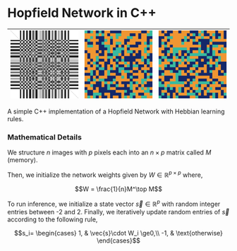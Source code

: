 # Hopfield Network in C++

| ![](models/food.png) | ![](output/donut.gif)  | ![](output/burger.gif) |
|----------------------|------------------------|------------------------|

A simple C++ implementation of a Hopfield Network with Hebbian learning rules.

### Mathematical Details

We structure $n$ images with $p$ pixels each into an $n\times p$ matrix called $M$ (memory).

Then, we initialize the network weights given by $W\in\mathbb{R}^{p\times p}$ where,

$$W = \frac{1}{n}M^\top M$$

To run inference, we initialize a state vector $\vec{s}\in\mathbb{R}^p$ with random integer entries between -2 and 2. Finally, we iteratively update random entries of $\vec{s}$ according to the following rule,

$$s_i= \begin{cases}
1, &         \vec{s}\cdot W_i \ge0,\\
-1, &         \text{otherwise}
\end{cases}$$
